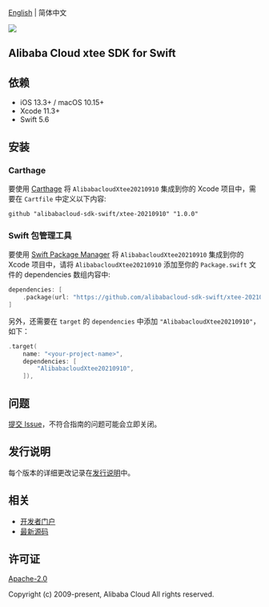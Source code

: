 [English](README.md) | 简体中文

![](https://aliyunsdk-pages.alicdn.com/icons/AlibabaCloud.svg)

## Alibaba Cloud xtee SDK for Swift

## 依赖

- iOS 13.3+ / macOS 10.15+
- Xcode 11.3+
- Swift 5.6

## 安装

### Carthage

要使用 [Carthage](https://github.com/Carthage/Carthage) 将 `AlibabacloudXtee20210910` 集成到你的 Xcode 项目中，需要在 `Cartfile` 中定义以下内容:

```ogdl
github "alibabacloud-sdk-swift/xtee-20210910" "1.0.0"
```

### Swift 包管理工具

要使用 [Swift Package Manager](https://swift.org/package-manager/) 将 `AlibabacloudXtee20210910` 集成到你的 Xcode 项目中，请将 `AlibabacloudXtee20210910` 添加至你的 `Package.swift` 文件的 dependencies 数组内容中:

```swift
dependencies: [
    .package(url: "https://github.com/alibabacloud-sdk-swift/xtee-20210910.git", from: "1.0.0")
]
```

另外，还需要在 `target` 的 `dependencies` 中添加 `"AlibabacloudXtee20210910"`，如下：

```swift
.target(
    name: "<your-project-name>",
    dependencies: [
        "AlibabacloudXtee20210910",
    ]),
```

## 问题

[提交 Issue](https://github.com/alibabacloud-sdk-swift/xtee-20210910/issues/new)，不符合指南的问题可能会立即关闭。

## 发行说明

每个版本的详细更改记录在[发行说明](./ChangeLog.txt)中。

## 相关

* [开发者门户](https://next.api.aliyun.com/home)
* [最新源码](https://github.com/alibabacloud-sdk-swift/xtee-20210910)

## 许可证

[Apache-2.0](http://www.apache.org/licenses/LICENSE-2.0)

Copyright (c) 2009-present, Alibaba Cloud All rights reserved.
